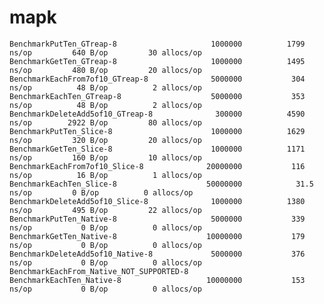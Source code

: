 # mapk

    BenchmarkPutTen_GTreap-8                   	 1000000	      1799 ns/op	     640 B/op	      30 allocs/op
    BenchmarkGetTen_GTreap-8                   	 1000000	      1495 ns/op	     480 B/op	      20 allocs/op
    BenchmarkEachFrom7of10_GTreap-8            	 5000000	       304 ns/op	      48 B/op	       2 allocs/op
    BenchmarkEachTen_GTreap-8                  	 5000000	       353 ns/op	      48 B/op	       2 allocs/op
    BenchmarkDeleteAdd5of10_GTreap-8           	  300000	      4590 ns/op	    2922 B/op	      80 allocs/op
    BenchmarkPutTen_Slice-8                    	 1000000	      1629 ns/op	     320 B/op	      20 allocs/op
    BenchmarkGetTen_Slice-8                    	 1000000	      1171 ns/op	     160 B/op	      10 allocs/op
    BenchmarkEachFrom7of10_Slice-8             	20000000	       116 ns/op	      16 B/op	       1 allocs/op
    BenchmarkEachTen_Slice-8                   	50000000	        31.5 ns/op	       0 B/op	       0 allocs/op
    BenchmarkDeleteAdd5of10_Slice-8            	 1000000	      1380 ns/op	     495 B/op	      22 allocs/op
    BenchmarkPutTen_Native-8                   	 5000000	       339 ns/op	       0 B/op	       0 allocs/op
    BenchmarkGetTen_Native-8                   	10000000	       179 ns/op	       0 B/op	       0 allocs/op
    BenchmarkDeleteAdd5of10_Native-8           	 5000000	       376 ns/op	       0 B/op	       0 allocs/op
    BenchmarkEachFrom_Native_NOT_SUPPORTED-8   	
    BenchmarkEachTen_Native-8                  	10000000	       153 ns/op	       0 B/op	       0 allocs/op



